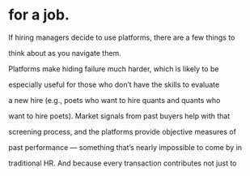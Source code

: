 # for a job.

If hiring managers decide to use platforms, there are a few things to

think about as you navigate them.

Platforms make hiding failure much harder, which is likely to be

especially useful for those who don’t have the skills to evaluate

a new hire (e.g., poets who want to hire quants and quants who

want to hire poets). Market signals from past buyers help with that

screening process, and the platforms provide objective measures of

past performance — something that’s nearly impossible to come by in

traditional HR. And because every transaction contributes not just to